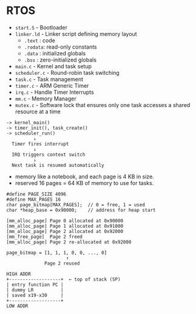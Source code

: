# RTOS

- `start.S`      - Bootloader
- `linker.ld`   - Linker script defining memory layout
  - `.text`  : code
  - `.rodata`: read-only constants
  - `.data`  : initialized globals
  - `.bss`   : zero-initialized globals
- `main.c`      - Kernel and task setup
- `scheduler.c` - Round-robin task switching
- `task.c` - Task management
- `timer.c` - ARM Generic Timer
- `irq.c` - Handle Timer Interrupts
- `mm.c` - Memory Manager
- `mutex.c` - Software lock that ensures only one task accesses a shared resource at a time

```
-> kernel_main() 
-> timer_init(), task_create()
-> scheduler_run()
          ↓
  Timer fires interrupt
          ↓
  IRQ triggers context switch
          ↓
  Next task is resumed automatically
```

- memory like a notebook, and each page is 4 KB in size.
- reserved 16 pages = 64 KB of memory to use for tasks.
```
#define PAGE_SIZE 4096
#define MAX_PAGES 16
char page_bitmap[MAX_PAGES];  // 0 = free, 1 = used
char *heap_base = 0x90000;    // address for heap start

[mm_alloc_page] Page 0 allocated at 0x90000
[mm_alloc_page] Page 1 allocated at 0x91000
[mm_alloc_page] Page 2 allocated at 0x92000
[mm_free_page]  Page 2 freed
[mm_alloc_page] Page 2 re-allocated at 0x92000

page_bitmap = [1, 1, 1, 0, 0, ..., 0]
                      ↑
              Page 2 reused

HIGH ADDR
+-------------------+  ← top of stack (SP)
| entry function PC |
| dummy LR          |
| saved x19-x30     |
+-------------------+
LOW ADDR
```